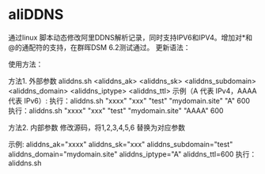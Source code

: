 # aliDDNS
通过linux 脚本动态修改阿里DDNS解析记录，同时支持IPV6和IPV4。增加对\*和@的通配符的支持，在群晖DSM 6.2测试通过。
更新语法：

 使用方法：

 方法1. 外部参数
 aliddns.sh <aliddns_ak> <aliddns_sk> <aliddns_subdomain> <aliddns_domain> <aliddns_iptype> <aliddns_ttl>
 示例（A 代表 IPv4，AAAA 代表 IPv6）: 
 执行：aliddns.sh "xxxx" "xxx" "test" "mydomain.site" "A" 600
 执行：aliddns.sh "xxxx" "xxx" "test" "mydomain.site" "AAAA" 600

 方法2. 内部参数
 修改源码，将$1,$2,$3,$4,$5,$6 替换为对应参数
 
 示例: 
 aliddns_ak="xxxx"
 aliddns_sk="xxx"
 aliddns_subdomain="test"
 aliddns_domain="mydomain.site"
 aliddns_iptype="A"
 aliddns_ttl=600 
 执行：aliddns.sh
